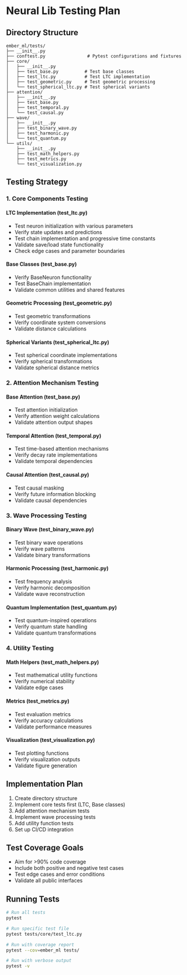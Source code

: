 # Neural Lib Testing Plan

## Directory Structure

```
ember_ml/tests/
├── __init__.py
├── conftest.py                # Pytest configurations and fixtures
├── core/
│   ├── __init__.py
│   ├── test_base.py          # Test base classes
│   ├── test_ltc.py           # Test LTC implementation
│   ├── test_geometric.py     # Test geometric processing
│   └── test_spherical_ltc.py # Test spherical variants
├── attention/
│   ├── __init__.py
│   ├── test_base.py
│   ├── test_temporal.py
│   └── test_causal.py
├── wave/
│   ├── __init__.py
│   ├── test_binary_wave.py
│   ├── test_harmonic.py
│   └── test_quantum.py
└── utils/
    ├── __init__.py
    ├── test_math_helpers.py
    ├── test_metrics.py
    └── test_visualization.py
```

## Testing Strategy

### 1. Core Components Testing

#### LTC Implementation (test_ltc.py)
- Test neuron initialization with various parameters
- Verify state updates and predictions
- Test chain implementation and progressive time constants
- Validate save/load state functionality
- Check edge cases and parameter boundaries

#### Base Classes (test_base.py)
- Verify BaseNeuron functionality
- Test BaseChain implementation
- Validate common utilities and shared features

#### Geometric Processing (test_geometric.py)
- Test geometric transformations
- Verify coordinate system conversions
- Validate distance calculations

#### Spherical Variants (test_spherical_ltc.py)
- Test spherical coordinate implementations
- Verify spherical transformations
- Validate spherical distance metrics

### 2. Attention Mechanism Testing

#### Base Attention (test_base.py)
- Test attention initialization
- Verify attention weight calculations
- Validate attention output shapes

#### Temporal Attention (test_temporal.py)
- Test time-based attention mechanisms
- Verify decay rate implementations
- Validate temporal dependencies

#### Causal Attention (test_causal.py)
- Test causal masking
- Verify future information blocking
- Validate causal dependencies

### 3. Wave Processing Testing

#### Binary Wave (test_binary_wave.py)
- Test binary wave operations
- Verify wave patterns
- Validate binary transformations

#### Harmonic Processing (test_harmonic.py)
- Test frequency analysis
- Verify harmonic decomposition
- Validate wave reconstruction

#### Quantum Implementation (test_quantum.py)
- Test quantum-inspired operations
- Verify quantum state handling
- Validate quantum transformations

### 4. Utility Testing

#### Math Helpers (test_math_helpers.py)
- Test mathematical utility functions
- Verify numerical stability
- Validate edge cases

#### Metrics (test_metrics.py)
- Test evaluation metrics
- Verify accuracy calculations
- Validate performance measures

#### Visualization (test_visualization.py)
- Test plotting functions
- Verify visualization outputs
- Validate figure generation

## Implementation Plan

1. Create directory structure
2. Implement core tests first (LTC, Base classes)
3. Add attention mechanism tests
4. Implement wave processing tests
5. Add utility function tests
6. Set up CI/CD integration

## Test Coverage Goals

- Aim for >90% code coverage
- Include both positive and negative test cases
- Test edge cases and error conditions
- Validate all public interfaces

## Running Tests

```bash
# Run all tests
pytest

# Run specific test file
pytest tests/core/test_ltc.py

# Run with coverage report
pytest --cov=ember_ml tests/

# Run with verbose output
pytest -v